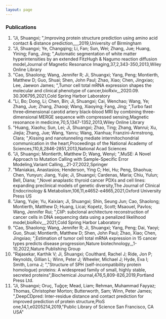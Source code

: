 ```yaml
---
layout: page
---
```


### Publications

1. "Ji, Shuangxi; ",Improving protein structure prediction using amino acid contact & distance prediction,,,,,2019,University of Birmingham
2. "Ji, Shuangxi; Ye, Changqing; Li, Fan; Sun, Wei; Zhang, Jue; Huang, Yining; Fang, Jing; ",Automatic segmentation of white matter hyperintensities by an extended FitzHugh & Nagumo reaction diffusion model,Journal of Magnetic Resonance Imaging,37,2,343-350,2013,Wiley Online Library
3. "Cao, Shaolong; Wang, Jennifer R; Ji, Shuangxi; Yang, Peng; Montierth, Matthew D; Guo, Shuai; Shen, John Paul; Zhao, Xiao; Chen, Jingxiao; Lee, Jaewon James; ",Tumor cell total mRNA expression shapes the molecular and clinical phenotype of cancer,bioRxiv,,,2020.09. 30.306795,2021,Cold Spring Harbor Laboratory
4. "Li, Bo; Dong, Li; Chen, Bin; Ji, Shuangxi; Cai, Wenchao; Wang, Ye; Zhang, Jue; Zhang, Zhaoqi; Wang, Xiaoying; Fang, Jing; ",Turbo fast three‐dimensional carotid artery black‐blood MRI by combining three‐dimensional MERGE sequence with compressed sensing,Magnetic resonance in medicine,70,5,1347-1352,2013,Wiley Online Library
5. "Huang, Xiaohu; Sun, Lei; Ji, Shuangxi; Zhao, Ting; Zhang, Wanrui; Xu, Jiejia; Zhang, Jue; Wang, Yanru; Wang, Xianhua; Franzini-Armstrong, Clara; ",Kissing and nanotunneling mediate intermitochondrial communication in the heart,Proceedings of the National Academy of Sciences,110,8,2846-2851,2013,National Acad Sciences
6. "Ji, Shuangxi; Montierth, Matthew D; Wang, Wenyi; ",MuSE: A Novel Approach to Mutation Calling with Sample-Specific Error Modeling,Variant Calling,,,21-27,2022,Springer
7. "Maniakas, Anastasios; Henderson, Ying C; Hei, Hu; Peng, Shaohua; Chen, Yunyun; Jiang, Yujie; Ji, Shuangxi; Cardenas, Maria; Chiu, Yulun; Bell, Diana; ",Novel anaplastic thyroid cancer PDXs and cell lines: expanding preclinical models of genetic diversity,The Journal of Clinical Endocrinology & Metabolism,106,11,e4652-e4665,2021,Oxford University Press US
8. "Jiang, Yujie; Yu, Kaixian; Ji, Shuangxi; Shin, Seung Jun; Cao, Shaolong; Montierth, Matthew D; Huang, Licai; Kopetz, Scott; Msaouel, Pavlos; Wang, Jennifer Rui; ",CliP: subclonal architecture reconstruction of cancer cells in DNA sequencing data using a penalized likelihood model,bioRxiv,,,,2021,Cold Spring Harbor Laboratory
9. "Cao, Shaolong; Wang, Jennifer R; Ji, Shuangxi; Yang, Peng; Dai, Yaoyi; Guo, Shuai; Montierth, Matthew D; Shen, John Paul; Zhao, Xiao; Chen, Jingxiao; ",Estimation of tumor cell total mRNA expression in 15 cancer types predicts disease progression,Nature biotechnology,,,1-10,2022,Nature Publishing Group
10. "Rajasekar, Karthik V; Ji, Shuangxi; Coulthard, Rachel J; Ride, Jon P; Reynolds, Gillian L; Winn, Peter J; Wheeler, Michael J; Hyde, Eva I; Smith, Lorna J; ","Structure of SPH (self-incompatibility protein homologue) proteins: A widespread family of small, highly stable, secreted proteins",Biochemical Journal,476,5,809-826,2019,Portland Press Ltd.
11. "Ji, Shuangxi; Oruç, Tuğçe; Mead, Liam; Rehman, Muhammad Fayyaz; Thomas, Christopher Morton; Butterworth, Sam; Winn, Peter James; ",DeepCDpred: Inter-residue distance and contact prediction for improved prediction of protein structure,PloS one,14,1,e0205214,2019,"Public Library of Science San Francisco, CA USA"

